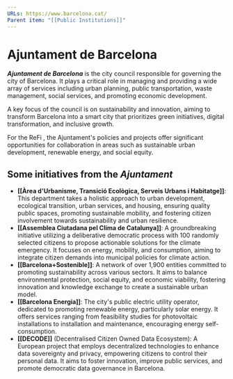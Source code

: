 ```yaml
---
URLs: https://www.barcelona.cat/
Parent item: "[[Public Institutions]]"
---
```

# Ajuntament de Barcelona

***Ajuntament de Barcelona*** is the city council responsible for governing the city of Barcelona. It plays a critical role in managing and providing a wide array of services including urban planning, public transportation, waste management, social services, and promoting economic development. 

A key focus of the council is on sustainability and innovation, aiming to transform Barcelona into a smart city that prioritizes green initiatives, digital transformation, and inclusive growth. 

For the ReFi , the Ajuntament's policies and projects offer significant opportunities for collaboration in areas such as sustainable urban development, renewable energy, and social equity.

## Some initiatives from the *Ajuntament*

- **[[Àrea d'Urbanisme, Transició Ecològica, Serveis Urbans i Habitatge]]**: This department takes a holistic approach to urban development, ecological transition, urban services, and housing, ensuring quality public spaces, promoting sustainable mobility, and fostering citizen involvement towards sustainability and urban resilience.
- **[[Assemblea Ciutadana pel Clima de Catalunya]]**: A groundbreaking initiative utilizing a deliberative democratic process with 100 randomly selected citizens to propose actionable solutions for the climate emergency. It focuses on energy, mobility, and consumption, aiming to integrate citizen demands into municipal policies for climate action.
- **[[Barcelona+Sostenible]]**: A network of over 1,900 entities committed to promoting sustainability across various sectors. It aims to balance environmental protection, social equity, and economic viability, fostering innovation and knowledge exchange to create a sustainable urban model.
- **[[Barcelona Energia]]**: The city's public electric utility operator, dedicated to promoting renewable energy, particularly solar energy. It offers services ranging from feasibility studies for photovoltaic installations to installation and maintenance, encouraging energy self-consumption.
- **[[DECODE]]** (Decentralised Citizen Owned Data Ecosystem): A European project that employs decentralized technologies to enhance data sovereignty and privacy, empowering citizens to control their personal data. It aims to foster innovation, improve public services, and promote democratic data governance in Barcelona.